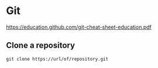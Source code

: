 # Git

https://education.github.com/git-cheat-sheet-education.pdf

## Clone a repository

```
git clone https://url/of/repository.git
```

## 

